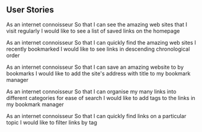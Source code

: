 User Stories
----------

As an internet connoisseur
So that I can see the amazing web sites that I visit regularly
I would like to see a list of saved links on the homepage

As an internet connoisseur
So that I can quickly find the amazing web sites I recently bookmarked
I would like to see links in descending chronological order

As an internet connoisseur
So that I can save an amazing website to by bookmarks
I would like to add the site's address with title to my bookmark manager

As an internet connoisseur
So that I can organise my many links into different categories for ease of search
I would like to add tags to the links in my bookmark manager

As an internet connoisseur
So that I can quickly find links on a particular topic
I would like to filter links by tag
